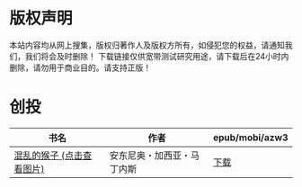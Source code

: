 # 版权声明

本站内容均从网上搜集，版权归著作人及版权方所有，如侵犯您的权益，请通知我们，我们将会及时删除！ 下载链接仅供宽带测试研究用途，请下载后在24小时内删除，请勿用于商业目的。请支持正版！

# 创投

| 书名 | 作者 | epub/mobi/azw3 |
| --- | --- | --- |
| [混乱的猴子 (点击查看图片)](https://www.dushupai.com/attachment/2024/06/07/04e4591036cea9ff.jpg) | 安东尼奥・加西亚・马丁内斯 | [下载](https://url89.ctfile.com/f/31084289-1357043758-daa7b0?p=8866) |
